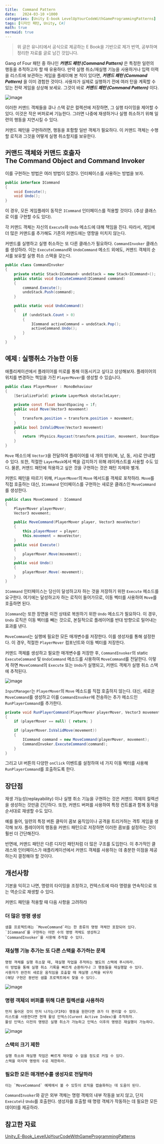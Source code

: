 ```yaml
---
title:  Command Pattern
date:   2024-03-10 +1000
categories: [Unity E-book LevelUpYourCodeWithGameProgrammingPatterns]
tags: [디자인 패턴, Unity, C#]
math: true
mermaid: true
---
```


> 위 글은 유니티에서 공식으로 제공하는 E Book을 기반으로 제가 번역, 공부하며 정리한 자료를 글로 남긴 것입니다.

Gang of Four 패턴 중 하나인 ***커맨드 패턴 (Command Pattern)*** 은 특정한 일련의 행동을 추적하고자 할 때 유용하다. 만약 실행 취소/재실행 기능을 사용하거나 입력 이력을 리스트에 보관하는 게임을 플레이해 본 적이 있다면, ***커맨드 패턴 (Command Pattern)*** 을 이미 경험한 것이다. 사용자가 실제로 실행하기 전에 여러 턴을 계획할 수 있는 전략 게임을 상상해 보세요. 그것이 바로 ***커맨드 패턴 (Command Pattern)*** 이다.

![image](https://github.com/BJH7536/BJH7536.github.io/assets/114412598/b4f9f438-760f-4996-a80e-4ebf399b0822)

이러한 커맨드 객체들을 큐나 스택 같은 컬렉션에 저장하면, 그 실행 타이밍을 제어할 수 있다. 이것은 작은 버퍼로써 기능한다. 그러면 나중에 재생하거나 실행 취소하기 위해 일련의 행동을 지연시킬 수 있다.

커맨드 패턴을 구현하려면, 행동을 포함할 일반 객체가 필요하다. 이 커맨드 객체는 수행할 로직과 그것을 어떻게 실행 취소할지를 보유한다.

## 커맨드 객체와 커맨드 호출자 <br> The Command Object and Command Invoker

이를 구현하는 방법은 여러 방법이 있겠다. 인터페이스를 사용하는 방법을 보자.

```cs
public interface ICommand
{
    void Execute();
    void Undo();
}
```

이 경우, 모든 게임플레이 동작은 `ICommand` 인터페이스를 적용할 것이다. 
(추상 클래스로 이를 구현할 수도 있다).

각 커맨드 객체는 자신의 `Execute`와 `Undo` 메소드에 대해 책임을 진다. 
따라서, 게임에 더 많은 커맨드를 추가해도 기존의 커맨드에는 영향을 미치지 않는다.

커맨드를 실행하고 실행 취소하는 또 다른 클래스가 필요하다. `CommandInvoker` 클래스를 생성하라. 이는 `ExecuteCommand`와 `UndoCommand` 메소드 외에도, 커맨드 객체의 순서를 보유할 실행 취소 스택을 갖는다.

```cs
public class CommandInvoker 
{ 
    private static Stack<ICommand> undoStack = new Stack<ICommand>(); 
    public static void ExecuteCommand(ICommand command) 
    { 
        command.Execute(); 
        undoStack.Push(command); 
    } 
    
    public static void UndoCommand() 
    { 
        if (undoStack.Count > 0) 
        { 
            ICommand activeCommand = undoStack.Pop(); 
            activeCommand.Undo(); 
        } 
    } 
}
```

## 예제 : 실행취소 가능한 이동

애플리케이션에서 플레이어를 미로를 통해 이동시키고 싶다고 상상해보자. 플레이어의 위치를 변경하는 책임을 가진 `PlayerMover`를 생성할 수 있습니다.

```cs
public class PlayerMover : MonoBehaviour 
{ 
    [SerializeField] private LayerMask obstacleLayer; 
    
    private const float boardSpacing = 1f; 
    public void Move(Vector3 movement) 
    { 
        transform.position = transform.position + movement;
    } 
    public bool IsValidMove(Vector3 movement) 
    { 
        return !Physics.Raycast(transform.position, movement, boardSpacing, obstacleLayer); 
    } 
}
```

`Move` 메소드에 `Vector3`을 전달하여 플레이어를 네 개의 방위(북, 남, 동, 서)로 안내할 수 있다. 
또한, 적절한 `LayerMask`에서 벽을 감지하기 위해 레이캐스트를 사용할 수도 있다. 
물론, 커맨드 패턴에 적용하고 싶은 것을 구현하는 것은 패턴 자체와 별개.

커맨드 패턴을 따르기 위해, `PlayerMover`의 `Move` 메서드를 객체로 포착하라. 
`Move`를 직접 호출하는 대신, `ICommand` 인터페이스를 구현하는 새로운 클래스인 `MoveCommand`를 생성한다. 

```cs
public class MoveCommand : ICommand 
{ 
    PlayerMover playerMover; 
    Vector3 movement; 
    
    public MoveCommand(PlayerMover player, Vector3 moveVector) 
    { 
        this.playerMover = player; 
        this.movement = moveVector; 
    } 
    public void Execute() 
    { 
        playerMover.Move(movement); 
    } 
    public void Undo() 
    { 
        playerMover.Move(-movement); 
    } 
}
```

`ICommand` 인터페이스는 당신이 달성하고자 하는 것을 저장하기 위한 `Execute` 메소드를 요구한다. 여기에는 달성하고자 하는 로직이 들어가므로, 이동 벡터를 사용하여 `Move`를 호출하면 된다.

`ICommand`는 또한 장면을 이전 상태로 복원하기 위한 `Undo` 메소드가 필요하다. 이 경우, `Undo` 로직은 이동 벡터를 빼는 것으로, 본질적으로 플레이어를 반대 방향으로 밀어내는 효과를 낸다.

`MoveCommand`는 실행에 필요한 모든 매개변수를 저장한다. 이를 생성자를 통해 설정한다. 
이 경우, 적절한 `PlayerMover` 컴포넌트와 이동 벡터를 저장한다.

커맨드 객체를 생성하고 필요한 매개변수를 저장한 후, `CommandInvoker`의 static `ExecuteCommand` 및 `UndoCommand` 메소드를 사용하여 `MoveCommand`를 전달한다. 이렇게 하면 `MoveCommand`의 `Execute` 또는 `Undo`가 실행되고, 커맨드 객체가 실행 취소 스택에 추적된다.

![image](https://github.com/BJH7536/BJH7536.github.io/assets/114412598/14af568b-d869-40bb-8ee7-ced1d68d6745)

`InputManager`는 `PlayerMover`의 `Move` 메소드를 직접 호출하지 않는다. 
대신, 새로운 `MoveCommand`를 생성하고 이를 `CommandInvoker`에 전송하는 추가 메소드인 `RunPlayerCommand`를 추가한다. 

```cs
private void RunPlayerCommand(PlayerMover playerMover, Vector3 movement)
{ 
    if (playerMover == null) { return; } 
    
    if (playerMover.IsValidMove(movement))
    { 
        ICommand command = new MoveCommand(playerMover, movement);
        CommandInvoker.ExecuteCommand(command); 
    } 
}
```

그리고 UI 버튼의 다양한 `onClick` 이벤트를 설정하여 네 가지 이동 벡터를 사용해 `RunPlayerCommand`를 호출하도록 한다.

## 장단점

재생 가능성(replayability) 이나 실행 취소 기능을 구현하는 것은 커맨드 객체의 컬렉션을 생성하는 것만큼 간단하다. 또한, 커맨드 버퍼를 사용하여 특정 컨트롤과 함께 동작을 순서대로 재생할 수도 있다.

예를 들어, 일련의 특정 버튼 클릭이 콤보 움직임이나 공격을 트리거하는 격투 게임을 생각해 보자. 플레이어의 행동을 커맨드 패턴으로 저장하면 이러한 콤보를 설정하는 것이 훨씬 더 간단해진다.

반면에, 커맨드 패턴은 다른 디자인 패턴처럼 더 많은 구조를 도입한다. 이 추가적인 클래스와 인터페이스가 애플리케이션에서 커맨드 객체를 사용하는 데 충분한 이점을 제공하는지 결정해야 할 것이다.

## 개선사항
기본을 익히고 나면, 명령의 타이밍을 조정하고, 컨텍스트에 따라 명령을 연속적으로 또는 역순으로 재생할 수 있다.

커맨드 패턴을 적용할 때 다음 사항을 고려하라

### 더 많은 명령 생성
    샘플 프로젝트에는 `MoveCommand`라는 한 종류의 명령 객체만 포함되어 있다. 
    `ICommand`를 구현하는 어떤 수의 명령 객체도 생성하고 
    `CommandInvoker`를 사용해 추적할 수 있다.

### 재실행 기능 추가는 또 다른 스택을 추가하는 문제
    명령 객체를 실행 취소할 때, 재실행 작업을 추적하는 별도의 스택에 푸시하라. 
    이 방법을 통해 실행 취소 기록을 빠르게 순환하거나 그 행동들을 재실행할 수 있다. 
    사용자가 완전히 새로운 움직임을 호출할 때 재실행 스택을 비우자
    (해당 구현은 동반된 샘플 프로젝트에서 찾을 수 있다).

![image](https://github.com/BJH7536/BJH7536.github.io/assets/114412598/f581a252-ee7c-4b2f-8233-c599b4510e00)

### 명령 객체의 버퍼를 위해 다른 컬렉션을 사용하라
    먼저 들어온 것이 먼저 나가는(FIFO) 행동을 원한다면 큐가 더 편리할 수 있다.
    리스트를 사용한다면 현재 활성 인덱스(Curent Active Index)를 추적하자.
    활성 인덱스 이전의 명령은 실행 취소가 가능하고 인덱스 이후의 명령은 재실행이 가능하다.

![image](https://github.com/BJH7536/BJH7536.github.io/assets/114412598/768a6cdb-aec8-4108-af27-6c98c2a2c440)

### 스택의 크기 제한
    실행 취소와 재실행 작업은 빠르게 제어할 수 없을 정도로 커질 수 있다. 
    스택을 마지막 명령의 수로 제한하라.

### 필요한 모든 매개변수를 생성자로 전달하라
    이는 `MoveCommand` 예제에서 볼 수 있듯이 로직을 캡슐화하는 데 도움이 된다.

`CommandInvoker`와 같은 외부 객체는 명령 객체의 내부 작동을 보지 않고, 단지 `Execute`나 `Undo`를 호출한다. 생성자를 호출할 때 명령 객체가 작동하는 데 필요한 모든 데이터를 제공하라.

## 참고한 자료
[Unity_E-Book_LevelUpYourCodeWithGameProgrammingPatterns](https://unity.com/kr/resources/level-up-your-code-with-game-programming-patterns)